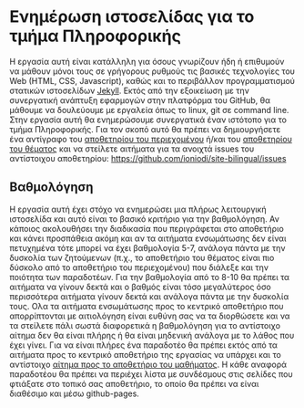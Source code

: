 # Ενημέρωση ιστοσελίδας για το τμήμα Πληροφορικής

Η εργασία αυτή είναι κατάλληλη για όσους γνωρίζουν ήδη ή επιθυμούν να μάθουν μόνοι τους σε γρήγορους ρυθμούς τις βασικές τεχνολογίες του Web (HTML, CSS, Javascript), καθώς και το περιβάλλον προγραμματισμού στατικών ιστοσελίδων [Jekyll](https://jekyllrb.com/docs/quickstart/). Εκτός από την εξοικείωση με την συνεργατική ανάπτυξη εφαρμογών στην πλατφόρμα του GitHub, θα μάθουμε να δουλεύουμε με εργαλεία όπως το linux, git σε command line. Στην εργασία αυτή θα ενημερώσουμε συνεργατικά έναν ιστότοπο για το τμήμα Πληροφορικής. Για τον σκοπό αυτό θα πρέπει να δημιουργήσετε ένα αντίγραφο του [αποθετηρίου του περιεχομένου](https://github.com/ioniodi/site-gr) ή/και του [αποθετηρίου του θέματος](https://github.com/ioniodi/minimal-ionio) και να στείλετε αιτήματα για τα ανοιχτά issues του αντίστοιχου αποθετηρίου: https://github.com/ioniodi/site-bilingual/issues

## Βαθμολόγηση
Η εργασία αυτή έχει στόχο να ενημερώσει μια πλήρως λειτουργική ιστοσελίδα και αυτό είναι το βασικό κριτήριο για την βαθμολόγηση. Αν κάποιος ακολουθήσει την διαδικασία που περιγράφεται στο αποθετήριο και κάνει προσπάθεια ακόμη και αν τα αιτήματα ενσωμάτωσης δεν είναι πετυχημένα τότε μπορεί να έχει βαθμολογία 5-7, ανάλογα πάντα με την δυσκολία των ζητούμενων (π.χ., το αποθετήριο του θέματος είναι πιο δύσκολο από το αποθετήριο του περιεχομένου) που διάλεξε και την ποιότητα των παραδοτέων. Για την βαθμολογία από το 8-10 θα πρέπει τα αιτήματα να γίνουν δεκτά και ο βαθμός είναι τόσο μεγαλύτερος όσο περισσότερα αιτήματα γίνουν δεκτά και ανάλογα πάντα με την δυσκολία τους. Ολα τα αιτήματα ενσωμάτωσης προς το κεντρικό αποθετήριο που απορρίπτονται με αιτιολόγηση είναι ευθύνη σας να τα διορθώσετε και να τα στείλετε πάλι σωστά διαφορετικά η βαθμολόγηση για το αντίστοιχο αίτημα δεν θα είναι πλήρης ή θα είναι μηδενική ανάλογα με το λάθος που έχει γίνει. Για να είναι πλήρες ένα παραδοτέο θα πρέπει εκτός από τα αιτήματα προς το κεντρικό αποθετήριο της εργασίας να υπάρχει και το αντίστοιχο [αίτημα προς το αποθετήριο του μαθήματος](https://courses-ionio.github.io/help/). Η κάθε αναφορά παραδοτέου θα πρέπει να περιέχει λίστα με συνδέσμους στις σελίδες που φτιάξατε στο τοπικό σας αποθετήριο, το οποίο θα πρέπει να είναι διαθέσιμο και μέσω github-pages.



